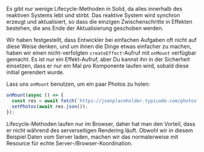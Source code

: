 Es gibt nur wenige Lifecycle-Methoden in Solid, da alles innerhalb des reaktiven Systems lebt und stirbt. Das reaktive System wird synchron erzeugt und aktualisiert, so dass die einzigen Zwischenschritte in Effekten bestehen, die ans Ende der Aktualisierung geschoben werden.

Wir haben festgestellt, dass Entwickler bei einfachen Aufgaben oft nicht auf diese Weise denken, und um ihnen die Dinge etwas einfacher zu machen, haben wir einen nicht-verfolgten `createEffect`-Aufruf mit `onMount` verfügbar gemacht. Es ist nur ein Effekt-Aufruf, aber Du kannst ihn in der Sicherheit einsetzen, dass er nur ein Mal pro Komponente laufen wird, sobald diese initial gerendert wurde.

Lass uns `onMount` benutzen, um ein paar Photos zu holen:
```js
onMount(async () => {
  const res = await fetch(`https://jsonplaceholder.typicode.com/photos?_limit=20`);
  setPhotos(await res.json());
});
```

Lifecycle-Methoden laufen nur im Browser, daher hat man den Vorteil, dass er nicht während des serverseitigen Rendering läuft. Obwohl wir in diesem Beispiel Daten vom Server laden, machen wir das normalerweise mit Resource für echte Server-/Browser-Koordination.
